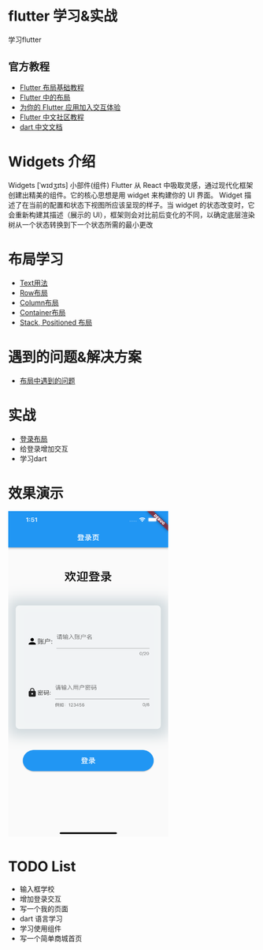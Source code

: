 # flutter 学习&实战
  学习flutter

## 官方教程
* [Flutter 布局基础教程](https://flutter.cn/docs/codelabs/layout-basics)
* [Flutter 中的布局](https://flutter.cn/docs/development/ui/layout)
* [为你的 Flutter 应用加入交互体验](https://flutter.cn/docs/development/ui/interactive)
* [Flutter 中文社区教程](https://flutter.cn/community/tutorials)
* [dart 中文文档](https://dart.cn/guides)  

# Widgets 介绍
Widgets   [ˈwɪdʒɪts]  小部件(组件)
Flutter 从 React 中吸取灵感，通过现代化框架创建出精美的组件。它的核心思想是用 widget 来构建你的 UI 界面。 Widget 描述了在当前的配置和状态下视图所应该呈现的样子。当 widget 的状态改变时，它会重新构建其描述（展示的 UI），框架则会对比前后变化的不同，以确定底层渲染树从一个状态转换到下一个状态所需的最小更改



# 布局学习
* [Text用法](./lib/layout/text/readme.md)
* [Row布局](./lib/layout/row/readme.md)
* [Column布局](./lib/layout/column/readme.md)
* [Container布局](./lib/layout/container/readme.md)
* [Stack, Positioned 布局](./lib/layout/stack/readme.md)

# 遇到的问题&解决方案
* [布局中遇到的问题](./lib/issue/readme.md)

# 实战
* [登录布局](./lib//demo/readme.md)
* 给登录增加交互
* 学习dart




# 效果演示
<img src='./lib/demo/login.png' width=325 height=660 object-fit='contain'/>

# TODO List
* 输入框学校
* 增加登录交互
* 写一个我的页面
* dart 语言学习
* 学习使用组件
* 写一个简单商城首页
